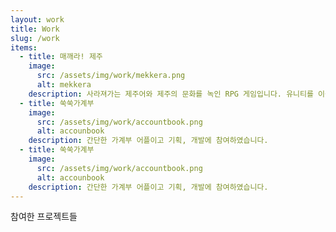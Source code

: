 ```yaml
---
layout: work
title: Work
slug: /work
items:
  - title: 매깨라! 제주
    image:
      src: /assets/img/work/mekkera.png
      alt: mekkera
    description: 사라져가는 제주어와 제주의 문화를 녹인 RPG 게임입니다. 유니티를 이용하여 개발하였고, 기획, 디자인, 개발에 참여하였습니다.
  - title: 쑥쑥가계부
    image:
      src: /assets/img/work/accountbook.png
      alt: accounbook
    description: 간단한 가계부 어플이고 기획, 개발에 참여하였습니다.
  - title: 쑥쑥가계부
    image:
      src: /assets/img/work/accountbook.png
      alt: accounbook
    description: 간단한 가계부 어플이고 기획, 개발에 참여하였습니다.
---
```


참여한 프로젝트들
<br />
<br />
